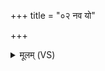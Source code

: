 +++
title = "०२ नव यो"

+++
<details><summary>मूलम् (VS)</summary>

नव॒ यो न॑व॒तिं पुरो॑ बि॒भेद॑ बा॒ह्वो᳡जसा।  
अहिं॑ च वृत्र॒हाव॑धीत् ॥
</details>